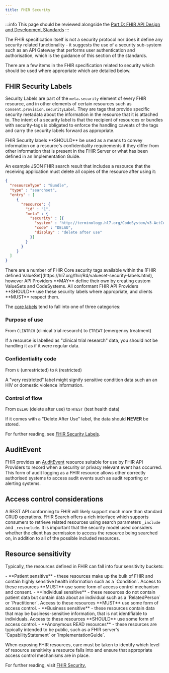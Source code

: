 ```yaml
---
title: FHIR Security
---
```



:::info
This page should be reviewed alongside the [Part D: FHIR API Design and Development Standards](../fhir-api-standard/index.md)
:::

The FHIR specification itself is not a security protocol nor does it define any security related functionality - it suggests the use of a security sub-system such as an API Gateway that performs user authentication and authorisation, which is the guidance of this section of the standards.

There are a few items in the FHIR specification related to security which should be used where appropriate which are detailed below.

## FHIR Security Labels

Security Labels are part of the `meta.security` element of every FHIR resource, and in other elements of certain resources such as `Consent.provision.securityLabel`. They are tags that provide specific security metadata about the information in the resource that it is attached to. The intent of a security label is that the recipient of resources or bundles with security-tags is obligated to enforce the handling caveats of the tags and carry the security labels forward as appropriate.

<ApiStandard id="HNZAS_SHOULD_USE_FHIR_SECURITY_LABELS" type="SHOULD" toolTip="FHIR Security labels SHOULD be used to convey information on a resource's confidentiality requirements where necessary.">
  FHIR Security labels **SHOULD** be used as a means to convey information on a resource's confidentiality requirements if they differ from other information that is present in the FHIR Server or what has been defined in an Implementation Guide.
</ApiStandard>

An example JSON FHIR search result that includes a resource that the receiving application must delete all copies of the resource after using it:

```json
{
  "resourceType" : "Bundle",
  "type" : "searchset",
  "entry" : [
     {
       "resource": {
         "id" : "1",
         "meta" : {
           "security" : [{
             "system" : "http://terminology.hl7.org/CodeSystem/v3-ActCode",
             "code" : "DELAU",
             "display" : "delete after use"
           }]
         }
       }
     }
  ]
}

```

<p><ApiStandard id="HNZAS_MAY_DEFINE_CUSTOM_SECURITY_TAGS" type="MAY" toolTip="API Providers MAY define their own security tags by creating custom ValueSets and CodeSystems if needed." wrapper='span'>There are a number of FHIR Core security tags available within the [FHIR defined ValueSet](https://hl7.org/fhir/R4/valueset-security-labels.html), however API Providers **MAY** define their own by creating custom ValueSets and CodeSystems.</ApiStandard> <ApiStandard id="HNZAS_SHOULD_USE_SECURITY_LABELS" type="SHOULD" toolTip="All conformant FHIR API Providers SHOULD use these security labels where appropriate." wrapper='span'>All conformant FHIR API Providers **SHOULD** use these security labels where appropriate, </ApiStandard> <ApiStandard id="HNZAS_MUST_RESPECT_SECURITY_LABELS" type="MUST" toolTip="Clients MUST respect the security labels used by FHIR API Providers." wrapper='span'> and clients **MUST** respect them.</ApiStandard></p>

The [core labels](https://hl7.org/fhir/R4/valueset-security-labels.html) tend to fall into one of three categories:

### Purpose of use

From `CLINTRCH` (clinical trial research) to `ETREAT` (emergency treatment)

If a resource is labelled as "clinical trial research" data, you should not be handling it as if it were regular data.

### Confidentiality code

From `U` (unrestricted) to `R` (restricted)

A "very restricted" label might signify sensitive condition data such an an HIV or domestic violence information.

### Control of flow

From `DELAU` (delete after use) to `HTEST` (test health data)

If it comes with a "Delete After Use" label, the data should **NEVER** be stored.

For further reading, see [FHIR Security Labels](https://build.fhir.org/security-labels.html).

## AuditEvent

FHIR provides an [AuditEvent](https://build.fhir.org/auditevent.html) resource suitable for use by FHIR API Providers to record when a security or privacy relevant event has occurred. This form of audit logging as a FHIR resource allows other correctly authorised systems to access audit events such as audit reporting or alerting systems.

## Access control considerations

A REST API conforming to FHIR will likely support much more than standard CRUD operations. FHIR Search offers a rich interface which supports consumers to retrieve related resources using search parameters `_include` and `_revinclude`. It is important that the security model used considers whether the client has permission to access the resource being searched on, in addition to all of the possible included resources.

## Resource sensitivity

Typically, the resources defined in FHIR can fall into four sensitivity buckets:

<ApiStandard id="HNZAS_MUST_USE_ACCESS_CONTROL_FOR_PATIENT_SENSITIVE" type="MUST" toolTip="Access to patient sensitive resources MUST use some form of access control mechanism and consent." wrapper='span'>
  - **Patient sensitive** - these resources make up the bulk of FHIR and contain highly sensitive health information such as a `Condition`. Access to these resources **MUST** use some form of access control mechanism and consent.
</ApiStandard>

<ApiStandard id="HNZAS_MUST_USE_ACCESS_CONTROL_FOR_INDIVIDUAL_SENSITIVE" type="MUST" toolTip="Access to individual sensitive resources MUST use some form of access control." wrapper='span'>
  - **Individual sensitive** - these resources do not contain patient data but contain data about an individual such as a `RelatedPerson` or `Practitioner`. Access to these resources **MUST** use some form of access control.
</ApiStandard>

<ApiStandard id="HNZAS_SHOULD_USE_ACCESS_CONTROL_FOR_BUSINESS_SENSITIVE" type="SHOULD" toolTip="Access to business sensitive resources SHOULD use some form of access control." wrapper='span'>
  - **Business sensitive** - these resources contain data that may be business-sensitive information, that is not identifiable to individuals. Access to these resources **SHOULD** use some form of access control.
</ApiStandard>
  - **Anonymous READ resources** - these resources are typically intended to be public, such as a FHIR server's `CapabilityStatement` or `ImplementationGuide`.

When exposing FHIR resources, care must be taken to identify which level of resource sensitivity a resource falls into and ensure that appropriate access control mechanisms are in place.

For further reading, visit [FHIR Security.](https://build.fhir.org/security.html)
